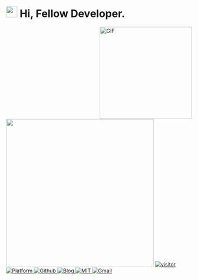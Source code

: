 <h1><img src="https://emojis.slackmojis.com/emojis/images/1531849430/4246/blob-sunglasses.gif?1531849430" width="30"/> Hi, Fellow Developer.</h1>

<img align="right" height="250" alt="GIF" src="https://i.pinimg.com/originals/cd/59/d6/cd59d626dc86397fe45080e6e9c7027d.gif" />

<img width="400" src="https://github-readme-stats.vercel.app/api?username=vanhiupun&show_icons=true&locale=cn&count_private=true&include_all_commits=true">

<a href="https://github.com/vanhiupun">
  <img src="https://visitor-badge.glitch.me/badge?page_id=vanhiupun.visitor-badge&right_color=yellow"
alt="visitor" />
</a> 

<a href="https://github.com/vanhiupun">
  <img src="https://img.shields.io/badge/Platform-windows%20%7C%20macos%20%7C%20linux-f2cb05?style=flat-square"
alt="Platform" />
</a> 

<a href="https://github.com/vanhiupun">
  <img src="https://img.shields.io/badge/Github%20Repository-f2cb05?style=flat-square&logo=github&logoColor=222222"
alt="Github" />
</a> 

<a href="https://vanhiupun.github.io">
  <img src="https://img.shields.io/badge/Github%20Page-f2cb05?style=flat-square&logo=github&logoColor=222222" 
alt="Blog" />
</a> 

<a href="https://github.com/vanhiupun/Vanhiupun.github.io/blob/c0c037532393ee2718892f87b200a0bbe33e7eb9/License">
  <img src="https://img.shields.io/badge/License%20MIT-f2cb05?style=flat-square&logo=Mitsubishi&logoColor=222222" 
alt="MIT" />
</a>

<a href="mailto:fanxiaobin422@gmail.com">
  <img src="https://img.shields.io/badge/Send%20me%20Gmail-EA4335?style=flat-square&logo=Gmail&logoColor=ffffff" 
alt="Gmail" />
</a> 


